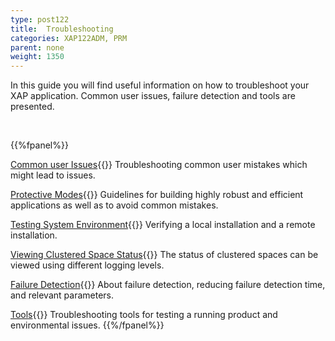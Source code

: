 ```yaml
---
type: post122
title:  Troubleshooting
categories: XAP122ADM, PRM
parent: none
weight: 1350
---
```




In this guide you will find useful information on how to troubleshoot your XAP application. Common user issues, failure detection and tools are presented.

<br>

 {{%fpanel%}}

[Common user Issues](./troubleshooting-common-user-issues.html){{<wbr>}}
Troubleshooting common user mistakes which might lead to issues.

[Protective Modes](./troubleshooting-protective-modes.html){{<wbr>}}
Guidelines for building highly  robust and efficient applications as well as to avoid common mistakes.

[Testing System Environment](./troubleshooting-testing-system-environment.html){{<wbr>}}
Verifying a local installation and a remote installation.

[Viewing Clustered Space Status](./troubleshooting-viewing-clustered-space-status.html){{<wbr>}}
The status of clustered spaces can be viewed using different logging levels.

[Failure Detection](./troubleshooting-failure-detection.html){{<wbr>}}
About failure detection, reducing failure detection time, and relevant parameters.

[Tools](./troubleshooting-tools.html){{<wbr>}}
Troubleshooting tools for testing a running product and environmental issues.
{{%/fpanel%}}
